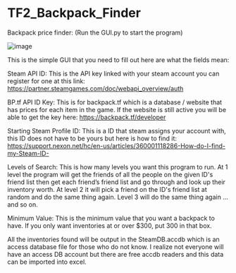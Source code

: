 # TF2_Backpack_Finder
Backpack price finder: (Run the GUI.py to start the program)

![image](https://user-images.githubusercontent.com/63463905/136314401-80c128a1-f130-4016-a455-b2bea077a6db.png)

This is the simple GUI that you need to fill out here are what the fields mean:

Steam API ID: This is the API key linked with your steam account you can register for one at this link: https://partner.steamgames.com/doc/webapi_overview/auth


BP.tf API ID Key: This is for backpack.tf which is a database / website that has prices for each item in the game. If the website is still active you will be able to get the key here: https://backpack.tf/developer


Starting Steam Profile ID: This is a ID that steam assigns your account with, this ID does not have to be yours but here is how to find it: https://support.nexon.net/hc/en-us/articles/360001118286-How-do-I-find-my-Steam-ID-


Levels of Search: This is how many levels you want this program to run. At 1 level the program will get the friends of all the people on the given ID's friend list then get each friend’s friend list and go through and look up their inventory worth. At level 2 it will pick a friend on the ID's friend list at random and do the same thing again. Level 3 will do the same thing again ... and so on.


Minimum Value: This is the minimum value that you want a backpack to have. If you only want inventories at or over $300, put 300 in that box.


All the inventories found will be output in the SteamDB.accdb which is an access database file for those who do not know. I realize not everyone will have an access DB account but there are free accdb readers and this data can be imported into excel.

